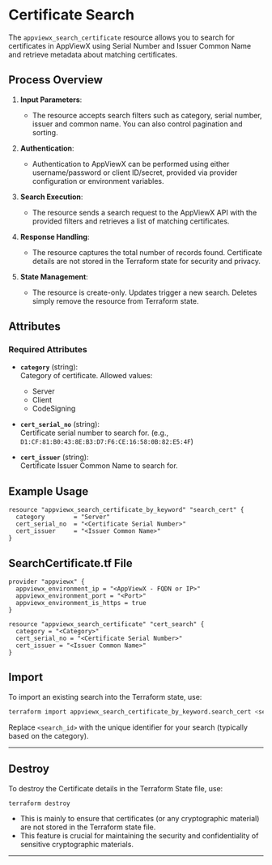 # Certificate Search

The `appviewx_search_certificate` resource allows you to search for certificates in AppViewX using Serial Number and Issuer Common Name and retrieve metadata about matching certificates.

## Process Overview

1. **Input Parameters**:
   - The resource accepts search filters such as category, serial number, issuer and common name. You can also control pagination and sorting.

2. **Authentication**:
   - Authentication to AppViewX can be performed using either username/password or client ID/secret, provided via provider configuration or environment variables.

3. **Search Execution**:
   - The resource sends a search request to the AppViewX API with the provided filters and retrieves a list of matching certificates.

4. **Response Handling**:
   - The resource captures the total number of records found. Certificate details are not stored in the Terraform state for security and privacy.

5. **State Management**:
   - The resource is create-only. Updates trigger a new search. Deletes simply remove the resource from Terraform state.

## Attributes

### Required Attributes

- **`category`** (string):  
  Category of certificate. Allowed values:
  - Server
  - Client
  - CodeSigning

- **`cert_serial_no`** (string):  
  Certificate serial number to search for. (e.g., `D1:CF:81:B0:43:8E:B3:D7:F6:CE:16:58:0B:82:E5:4F`)

- **`cert_issuer`** (string):  
  Certificate Issuer Common Name to search for.


## Example Usage

```hcl
resource "appviewx_search_certificate_by_keyword" "search_cert" {
  category        = "Server"
  cert_serial_no  = "<Certificate Serial Number>"
  cert_issuer     = "<Issuer Common Name>"
}
```

## SearchCertificate.tf File

```hcl
provider "appviewx" {
  appviewx_environment_ip = "<AppViewX - FQDN or IP>"
  appviewx_environment_port = "<Port>"
  appviewx_environment_is_https = true
}

resource "appviewx_search_certificate" "cert_search" {
  category = "<Category>"
  cert_serial_no = "<Certificate Serial Number>"
  cert_issuer = "<Issuer Common Name>"
}
```

## Import

To import an existing search into the Terraform state, use:

```bash
terraform import appviewx_search_certificate_by_keyword.search_cert <search_id>
```
Replace `<search_id>` with the unique identifier for your search (typically based on the category).

---

## Destroy

To destroy the Certificate details in the Terraform State file, use:

```bash
terraform destroy
```

- This is mainly to ensure that certificates (or any cryptographic material) are not stored in the Terraform state file.
- This feature is crucial for maintaining the security and confidentiality of sensitive cryptographic materials.

---